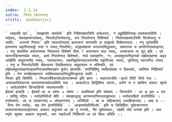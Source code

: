 ```yaml
---
index:  1.1.14
sutra:  निपात एकाजनाङ्
vritti:  padamanjari
---
```


	` व्याहरति मृगः`, `व्यवहृपणोः समर्थयोः` इति निर्देशादेकाजिति कर्मधारयः, न बहुव्रीहिरित्याह-एकश्चासाविति । यद्येवम्, तेकग्रहणमनर्थकम्, निपातोऽजित्येवास्तु, तत्र निपातेनाज् विशिष्यते । निपातसंज्ञकोऽजिति विपर्ययस्तु न भवति; `अजन्तो निपातः` इति व्यावर्त्याभावाद् हलन्तानां सत्यसति वा प्रगृह्यत्वे विशेषाभावात् । ननु पुरोस्तीति हलन्तस्य प्रकृतिभावाद्रो रुत्वं न स्यात्,नैतदस्ति; प्रगृह्यसंज्ञायां रुत्वस्यासिद्धत्वात्, सकारस्य च कार्यान्तराप्रसङ्गात् । ननु चेदमस्ति प्रयोजनमचा निपातस्य विशेषणे किम् ? अजन्तस्य यथा स्याद्, अज्मात्रस्य मा भूत् इति । एवं सत्यनाङित्यानर्थकं स्यात्, अतो निपातेनाज् विशेष्यते, नार्थ एकग्रहणेन, न; अच्समुदायनिवृत्त्यर्थं तर्ह्येकग्रहणम् अइउ अपेहीति समुदायस्यैव स्याद्, नावयवानाम्; एकाज्द्विर्वचनवदजन्तस्यैव प्रकृतिभावः स्यात्, पूर्वयोस्तु स्वरसन्धिः स्यात् । ननु च निपातोऽजिति चैकत्वस्य विवक्षितत्वात् समुदायस्य न भविष्यति, एवं तर्ह्यच्समुदायग्रहणशङ्कानिरासार्थमेकग्रहणं कुर्वन् ज्ञापयति-`वर्णानिर्द्देशेषु व्यक्तिसंख्या न विवक्ष्यते, जातिरेव निर्द्दिश्यते` इति । तेन दम्भेर्हल्ग्रहणस्य जातिवाचकत्वात्सिद्धमित्युपपन्नं भवति । 
	निपात इति किमिति । निपातस्यैवैकाचोऽर्थवत्त्वसम्भव इति प्रश्नः । चकारारात्रेति--कृञो लिटि तिपो णल् । अन्वयव्यतिरेकाभ्यां प्रत्ययस्याप्यर्थवत्त्वमिति भावः । आकारोऽत्र ङिद्विशिष्ट उपात्तः, प्रयोगे च न क्वचिन् ङकारः श्रूयते । अतोऽर्थवशेन ङित्त्वाङित्त्वे व्यवस्थापयति ।
	ईषदर्थ इत्यादि । ईषदर्थे-आ अ उष्णाः = ओष्णः । आङीषदर्थ इति चोक्तम् । क्रियायोगे - आ अ इतः = एतः । प्रादिषु पठितः । मर्यादाभिविधौ चेति । समाहारद्वन्द्व आगमस्यानित्यत्वान्नुमभावः । मर्यादासहितो वाऽभिविधिः । मर्यादायाम्- आ अ उदकान्ताद् = ओदकान्तात् । अभिविधौ - आ अ अहिच्छत्राद् उआहिच्छत्रात् । आह च --`विना तेन मर्यादा, सह तेन इत्यभिविधिः` । `आङ्मर्यादाभिविध्योः` इति च ङिन्निर्द्दिष्टः पूर्वप्रक्रान्तस्य वाक्यस्यान्यथात्वद्योतनाय आकारः प्रयुज्यते-आ एवं नु मन्यसे, नैवं पूर्वममंस्थाः, संप्रति त्वेवं मन्यसे इति । तथा स्मृतेः सूचकः आकारः प्रयुज्यते, ततः स्मृतोऽर्थो निर्दिश्यते-आ एवं किल तदिति ।।
